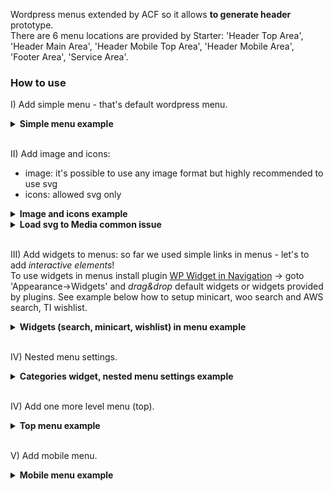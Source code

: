 Wordpress menus extended by ACF so it allows **to generate header** prototype.  
There are 6 menu locations are provided by Starter: 'Header Top Area', 'Header Main Area', 'Header Mobile Top Area', 'Header Mobile Area', 'Footer Area', 'Service Area'.  

### How to use
I) Add simple menu - that's default wordpress menu.
<details><summary><strong>Simple menu example</strong></summary>
  <a href="https://raw.githubusercontent.com/wiki/chyvak1831/starter/archive/v1.1.0/screenshots/menu/menu_simple.mp4">Download this video example</a><br>
  <img src="https://raw.githubusercontent.com/wiki/chyvak1831/starter/archive/v1.1.0/screenshots/menu/menu_simple.gif" alt="Menu Simple">
</details>
<br>

II) Add image and icons:
 * image: it's possible to use any image format but highly recommended to use svg
 * icons: allowed svg only
<details id="menu_img_icon"><summary><strong>Image and icons example</strong></summary>
  <a href="https://raw.githubusercontent.com/wiki/chyvak1831/starter/archive/v1.1.0/screenshots/menu/menu_img_icon.mp4">Download this video example</a><br>
  <img src="https://raw.githubusercontent.com/wiki/chyvak1831/starter/archive/v1.1.0/screenshots/menu/menu_img_icon.gif" alt="Menu Image Icon">
</details>
  <details><summary><strong>Load svg to Media common issue</strong></summary>
    If you sees this error 1 (on screenshot) while uploading svg into Media
    <img src="https://raw.githubusercontent.com/wiki/chyvak1831/starter/archive/v1.1.0/screenshots/svg_error.jpg" alt="Add svg problem">
   it means that svg is invalid. In most cases in svg file missing such first line 2 (on screenshot). Due svg is xml WordPress require xml declaration.
  </details>
<br>

III) Add widgets to menus: so far we used simple links in menus - let's to add *interactive elements*!  
To use widgets in menus install plugin [WP Widget in Navigation](https://github.com/chyvak1831/starter#-installation--usage) -> goto 'Appearance->Widgets' and *drag&drop* default widgets or widgets provided by plugins. 
See example below how to setup minicart, woo search and AWS search, TI wishlist.
<details id="widgets_example"><summary><strong>Widgets (search, minicart, wishlist) in menu example</strong></summary>
  <a href="https://raw.githubusercontent.com/wiki/chyvak1831/starter/archive/v1.1.0/screenshots/menu/menu_widgets.mp4">Download this video example</a>/<br>
  <img src="https://raw.githubusercontent.com/wiki/chyvak1831/starter/archive/v1.1.0/screenshots/menu/menu_widgets.gif" alt="Menu Image Icon">
</details>
<br>

IV) Nested menu settings.
<details><summary><strong>Categories widget, nested menu settings example</strong></summary>
  <a href="https://raw.githubusercontent.com/wiki/chyvak1831/starter/archive/v1.1.0/screenshots/menu/menu_nested.mp4">Download this video example</a><br>
  <img src="https://raw.githubusercontent.com/wiki/chyvak1831/starter/archive/v1.1.0/screenshots/menu/menu_nested.gif" alt="Menu Image Icon">
</details>
<br>

IV) Add one more level menu (top).
<details><summary><strong>Top menu example</strong></summary>
  <a href="https://raw.githubusercontent.com/wiki/chyvak1831/starter/archive/v1.1.0/screenshots/menu/menu_top.mp4">Download this video example</a><br>
  <img src="https://raw.githubusercontent.com/wiki/chyvak1831/starter/archive/v1.1.0/screenshots/menu/menu_top.gif" alt="Menu Image Icon">
</details>
<br>

V) Add mobile menu.
<details><summary><strong>Mobile menu example</strong></summary>
  <a href="https://raw.githubusercontent.com/wiki/chyvak1831/starter/archive/v1.1.0/screenshots/menu/menu_mobile.mp4">Download this video example</a><br>
  <img src="https://raw.githubusercontent.com/wiki/chyvak1831/starter/archive/v1.1.0/screenshots/menu/menu_mobile.gif" alt="Mobile Menu">
</details>